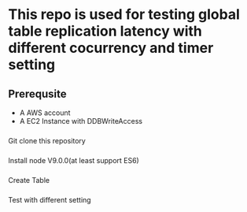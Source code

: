 This repo is used for testing global table replication latency with different cocurrency and timer setting
=========

Prerequsite 
-----

* A AWS account 
* A EC2 Instance with DDBWriteAccess 



###
Git clone this repository

###
Install node V9.0.0(at least support ES6)


###
Create Table


### 
Test with different setting



